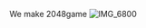 We make 2048game
![IMG_6800](https://github.com/user-attachments/assets/921ade56-8455-49ca-b3df-29d74568e594)

